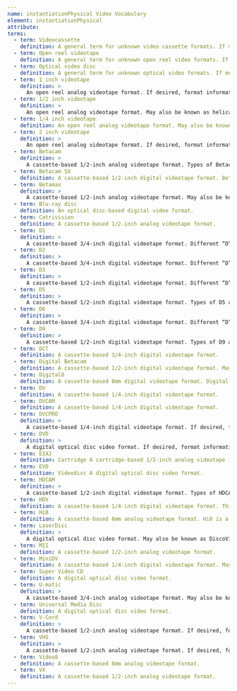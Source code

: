 ```yaml
---
name: instantiationPhysical Video Vocabulary
element: instantiationPhysical
attribute:
terms:
  - term: Videocassette
    definition: A general term for unknown video cassette formats. If more specific format information is known, please use the appropriate term from the list below.
  - term: Open reel videotape
    definition: A general term for unknown open reel video formats. If more specific format information is known, please use the appropriate term from the list below.
  - term: Optical video disc
    definition: A general term for unknown optical video formats. If more specific format information is known, please use the appropriate term from the list below.
  - term: 1 inch videotape
    definition: >
      An open reel analog videotape format. If desired, format information can be included after a colon, for example: “1 inch videotape: MVC-10.” Types of 1 inch videotape include MVC-10, PI-3V, EV-200, EL-3400, IVC-700, IVC-800, IVC-900, UV-340, EV-210, BVH-1000, HDV-1000, HDD-1000, SMPTE Type A, SMPTE Type B, and SMPTE Type C.
  - term: 1/2 inch videotape
    definition: >
      An open reel analog videotape format. May also be known as helical scan tape. If desired, format information can be included after a colon, for example: “1/2 inch videotape: EIAJ Type 1.” Types of 1/2 inch video tape include: CV, EIAJ Type 1, Hawkeye, Recam, V200, and VCR.
  - term: 1/4 inch videotape
    definition: An open reel analog videotape format. May also be known as Akai.
  - term: 2 inch videotape
    definition: >
      An open reel analog videotape format. If desired, format information can be included after a colon, for example: “2 inch videotape: Quadruplex.” Types of 2 inch videotape include: Quadruplex, Octaplex, VR-1500, VR-1600, IVC-9000, Helical SV-201, and ACR 25.
  - term: Betacam
    definition: >
      A cassette-based 1/2-inch analog videotape format. Types of Betacam also include the higher-quality Betacam SP. This information can be included after a colon, as “Betacam: SP.”
  - term: Betacam SX
    definition: A cassette-based 1/2-inch digital videotape format. Betacam SX is a digital version of Betacam SP.
  - term: Betamax
    definition: >
      A cassette-based 1/2-inch analog videotape format. May also be know as Beta. If desired, format information can be included after a colon, for example: “Betamax: ED.” Types of Betamax also include Beta Hi-Fi, ED Betamax and Super Betamax.
  - term: Blu-ray disc
    definition: An optical disc-based digital video format.
  - term: Catrivision
    definition: A cassette-based 1/2-inch analog videotape format.
  - term: D1
    definition: >
      A cassette-based 3/4-inch digital videotape format. Different “D” formats are not necessarily backwards compatible: for example, a D-2 tape cannot be played on a D-1 machine.
  - term: D2
    definition: >
      A cassette-based 3/4-inch digital videotape format. Different “D” formats are not necessarily backwards compatible: for example, a D-2 tape cannot be played on a D-1 machine.
  - term: D3
    definition: >
      A cassette-based 1/2-inch digital videotape format. Different “D” formats are not necessarily backwards compatible: for example, a D-2 tape cannot be played on a D-1 machine.
  - term: D5
    definition: >
      A cassette-based 1/2-inch digital videotape format. Types of D5 also include D5 HD. This information can be included after a colon, as “D5: HD.” Different “D” formats are not necessarily backwards compatible: for example, a D-2 tape cannot be played on a D-1 machine.
  - term: D6
    definition: >
      A cassette-based 3/4-inch digital videotape format. Different “D” formats are not necessarily backwards compatible: for example, a D-2 tape cannot be played on a D-1 machine.
  - term: D9
    definition: >
      A cassette-based 1/2-inch digital videotape format. Types of D9 also include D9 HD. This information can be included after a colon, as “D9: HD.” Different “D” formats are not necessarily backwards compatible: for example, a D-2 tape cannot be played on a D-1 machine.
  - term: DCT
    definition: A cassette-based 3/4-inch digital videotape format.
  - term: Digital Betacam
    definition: A cassette-based 1/2-inch digital videotape format. May also be known as DigiBeta or D-Beta. Digital Betacam is a digital version of Betacam SP.
  - term: Digital8
    definition: A cassette-based 8mm digital videotape format. Digital Betacam is a digital version of Hi8.
  - term: DV
    definition: A cassette-based 1/4-inch digital videotape format.
  - term: DVCAM
    definition: A cassette-based 1/4-inch digital videotape format.
  - term: DVCPRO
    definition: >
      A cassette-based 1/4-inch digital videotape format. If desired, format information can be included after a colon, for example: “DVCPro: 25.” Types of DVCPro include DVCPro 25, DVCPro 50, DVCPro Progressive, and DVCPro HD.
  - term: DVD
    definition: >
      A digital optical disc video format. If desired, format information can be included after a colon, for example: “DVD: DVD-R.” Types of DVD also include DVD+R, DVD+R DL, DVD-R, DVD-RW, and DVD+RW.
  - term: EIAJ
    definition: Cartridge A cartridge-based 1/2-inch analog videotape format.
  - term: EVD
    definition: Videodisc A digital optical disc video format.
  - term: HDCAM
    definition: >
      A cassette-based 1/2-inch digital videotape format. Types of HDCAM also include HDCAM SR. This information can be included after a colon, as “HDCAM: SR.”
  - term: HDV
    definition: A cassette-based 1/4-inch digital videotape format. This is a high-definition version of MiniDV.
  - term: Hi8
    definition: A cassette-based 8mm analog videotape format. Hi8 is a high-band version of Video8.
  - term: LaserDisc
    definition: >
      A digital optical disc video format. May also be known as DiscoVision. If desired, format information can be included after a colon, for example: “LaserDisc: CAV.” Types of LaserDisc include CAV, CLV, and CAA.
  - term: MII
    definition: A cassette-based 1/2-inch analog videotape format.
  - term: MiniDV
    definition: A cassette-based 1/4-inch digital videotape format. May also be known as DVC.
  - term: Super Video CD
    definition: A digital optical disc video format.
  - term: U-matic
    definition: >
      A cassette-based 3/4-inch analog videotape format. May also be known as 3/4-inch tape. If desired, format information can be included after a colon, for example: “U-matic: S.” Types of U-matic include the smaller U-matic S and the high-quality U-matic SP.
  - term: Universal Media Disc
    definition: A digital optical disc video format.
  - term: V-Cord
    definition: >
      A cassette-based 1/2-inch analog videotape format. If desired, format informatio can be included after a colon, for example: “V-Cord: I.” Types of V-Cord include V-Cord I and V-Cord II.
  - term: VHS
    definition: >
      A cassette-based 1/2-inch analog videotape format. If desired, format information can be included after a colon, for example: “VHS: S-VHS.” Types of VHS include S-VHS, W-VHS and VHS-C.
  - term: Video8
    definition: A cassette-based 8mm analog videotape format.
  - term: VX
    definition: A cassette-based 1/2-inch analog videotape format.
---
```

